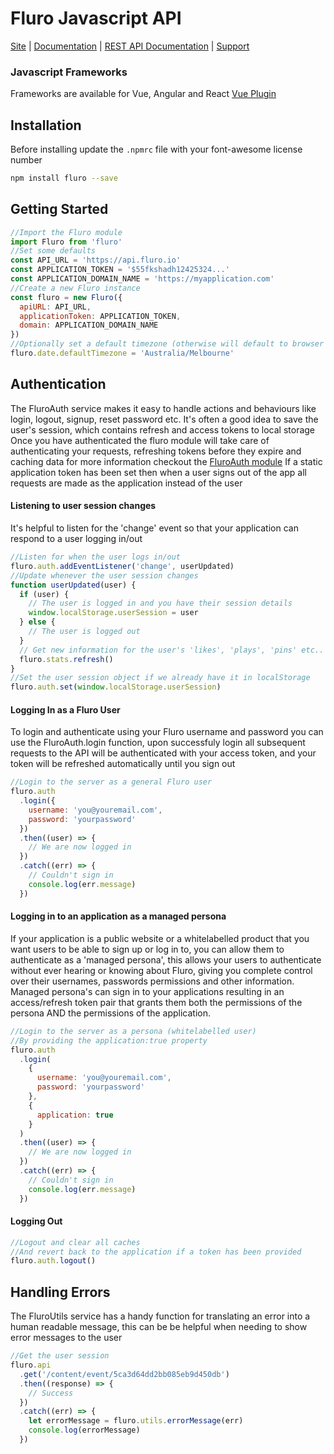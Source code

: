 # Fluro Javascript API

[Site](https://fluro.io) |
[Documentation](https://fluro-developers.github.io/fluro/) |
[REST API Documentation](https://developer.fluro.io) |
[Support](https://support.fluro.io)

### Javascript Frameworks

Frameworks are available for Vue, Angular and React
[Vue Plugin](https://www.npmjs.com/package/fluro-vue)

## Installation

Before installing update the `.npmrc` file with your font-awesome license number

```bash
npm install fluro --save
```

## Getting Started

```js
//Import the Fluro module
import Fluro from 'fluro'
//Set some defaults
const API_URL = 'https://api.fluro.io'
const APPLICATION_TOKEN = '$55fkshadh12425324...'
const APPLICATION_DOMAIN_NAME = 'https://myapplication.com'
//Create a new Fluro instance
const fluro = new Fluro({
  apiURL: API_URL,
  applicationToken: APPLICATION_TOKEN,
  domain: APPLICATION_DOMAIN_NAME
})
//Optionally set a default timezone (otherwise will default to browser clock timezone)
fluro.date.defaultTimezone = 'Australia/Melbourne'
```

## Authentication

The FluroAuth service makes it easy to handle actions and behaviours like login, logout, signup, reset password etc.
It's often a good idea to save the user's session, which contains refresh and access tokens to local storage
Once you have authenticated the fluro module will take care of authenticating your requests, refreshing tokens before they expire and caching data
for more information checkout the [FluroAuth module](https://fluro-developers.github.io/fluro/FluroAuth.html)
If a static application token has been set then when a user signs out of the app all requests are made as the application instead of the user

#### Listening to user session changes

It's helpful to listen for the 'change' event so that your application can respond to a user logging in/out

```js
//Listen for when the user logs in/out
fluro.auth.addEventListener('change', userUpdated)
//Update whenever the user session changes
function userUpdated(user) {
  if (user) {
    // The user is logged in and you have their session details
    window.localStorage.userSession = user
  } else {
    // The user is logged out
  }
  // Get new information for the user's 'likes', 'plays', 'pins' etc..
  fluro.stats.refresh()
}
//Set the user session object if we already have it in localStorage
fluro.auth.set(window.localStorage.userSession)
```

#### Logging In as a Fluro User

To login and authenticate using your Fluro username and password
you can use the FluroAuth.login function, upon successfuly login all subsequent requests to the API will
be authenticated with your access token, and your token will be refreshed automatically until you sign out

```js
//Login to the server as a general Fluro user
fluro.auth
  .login({
    username: 'you@youremail.com',
    password: 'yourpassword'
  })
  .then((user) => {
    // We are now logged in
  })
  .catch((err) => {
    // Couldn't sign in
    console.log(err.message)
  })
```

#### Logging in to an application as a managed persona

If your application is a public website or a whitelabelled product that you want users to be able to
sign up or log in to, you can allow them to authenticate as a 'managed persona', this allows your users
to authenticate without ever hearing or knowing about Fluro, giving you complete control over their usernames, passwords
permissions and other information. Managed persona's can sign in to your applications resulting in an access/refresh token pair
that grants them both the permissions of the persona AND the permissions of the application.

```js
//Login to the server as a persona (whitelabelled user)
//By providing the application:true property
fluro.auth
  .login(
    {
      username: 'you@youremail.com',
      password: 'yourpassword'
    },
    {
      application: true
    }
  )
  .then((user) => {
    // We are now logged in
  })
  .catch((err) => {
    // Couldn't sign in
    console.log(err.message)
  })
```

#### Logging Out

```js
//Logout and clear all caches
//And revert back to the application if a token has been provided
fluro.auth.logout()
```

## Handling Errors

The FluroUtils service has a handy function for translating an error into a human readable message, this can be
be helpful when needing to show error messages to the user

```js
//Get the user session
fluro.api
  .get('/content/event/5ca3d64dd2bb085eb9d450db')
  .then((response) => {
    // Success
  })
  .catch((err) => {
    let errorMessage = fluro.utils.errorMessage(err)
    console.log(errorMessage)
  })
```
